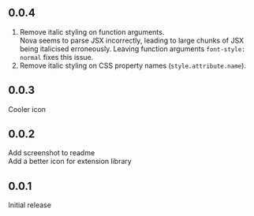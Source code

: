 ## 0.0.4

1. Remove italic styling on function arguments.  
   Nova seems to parse JSX incorrectly, leading to large chunks of JSX being italicised erroneously. Leaving function arguments `font-style: normal` fixes this issue.
2. Remove italic styling on CSS property names (`style.attribute.name`).

## 0.0.3

Cooler icon

## 0.0.2

Add screenshot to readme  
Add a better icon for extension library

## 0.0.1

Initial release
